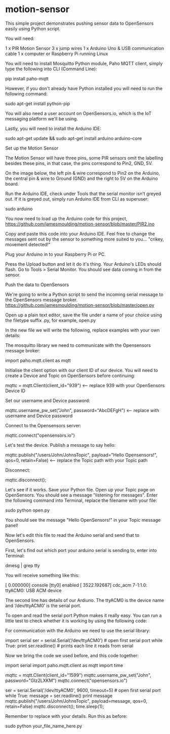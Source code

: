 # motion-sensor

This simple project demonstrates pushing sensor data to OpenSensors easily using Python script.

You will need:

1 x PIR Motion Sensor
3 x jump wires
1 x Arduino Uno & USB communication cable
1 x computer or Raspberry Pi running Linux


You will need to install Mosquitto Python module, Paho MQTT client, simply type the following into CLI (Command Line):

pip install paho-mqtt

However, if you don't already have Python installed you will need to run the following command:

sudo apt-get install python-pip

You will also need a user account on OpenSensors.io, which is the IoT messaging platform we'll be using.

Lastly, you will need to install the Arduino IDE:

sudo apt-get update && sudo apt-get install arduino arduino-core  


Set up the Motion Sensor

The Motion Sensor will have three pins, some PIR sensors omit the labelling besides these pins, in that case, the pins correspond to Pin2, GND, 5V.

On the image below, the left pin & wire correspond to Pin2 on the Arduino, the central pin & wire to Ground (GND) and the right to 5V on the Arduino board.

Run the Arduino IDE, check under Tools that the serial monitor isn't greyed out. If it is greyed out, simply run Arduino IDE from CLI as superuser:


sudo arduino


You now need to load up the Arduino code for this project, https://github.com/jamesmoulding/motion-sensor/blob/master/PIR2.ino

Copy and paste this code into your Arduino IDE. Feel free to change the messages sent out by the sensor to something more suited to you... "crikey, movement detected!"

Plug your Arduino in to your Raspberry Pi or PC.

Press the Upload button and let it do it's thing. Your Arduino's LEDs should flash. Go to Tools > Serial Monitor. You should see data coming in from the sensor.

Push the data to OpenSensors

We're going to write a Python script to send the incoming serial message to the OpenSensors message broker. https://github.com/jamesmoulding/motion-sensor/blob/master/open.py

Open up a plain text editor, save the file under a name of your choice using the filetype suffix .py, for example, open.py 

In the new file we will write the following, replace examples with your own details:

The mosquitto library we need to communicate with the Opensensors message broker:


import paho.mqtt.client as mqtt


Initialise the client option with our client ID of our device. You will need to create a Device and Topic on OpenSensors before continuing:


mqttc = mqtt.Client(client_id="939") <-- replace 939 with your OpenSensors Device ID


Set our username and Device password:


mqttc.username_pw_set("John", password="AbcDEFgH")  <-- replace with username and Device password


Connect to the Opensensors server:


mqttc.connect("opensensors.io")


Let's test the device. Publish a message to say hello:


mqttc.publish("/users/John/JohnsTopic", payload="Hello Opensensors!", qos=0, retain=False) <-- replace the Topic path with your Topic path


Disconnect:


mqttc.disconnect();


Let's see if it works. Save your Python file. Open up your Topic page on OpenSensors. You should see a message "listening for messages". Enter the following command into Terminal, replace the filename with your file:


sudo python open.py 


You should see the message "Hello OpenSensors!" in your Topic message panel! 

Now let's edit this file to read the Arduino serial and send that to OpenSensors.

First, let's find out which port your arduino serial is sending to, enter into Terminal:


dmesg | grep tty


You will receive something like this:


[    0.000000] console [tty0] enabled
[ 3522.192687] cdc_acm 7-1:1.0: ttyACM0: USB ACM device


The second line has details of our Ardiuno. The ttyACM0 is the device name and ‘/dev/ttyACM0’ is the serial port.

To open and read the serial port Python makes it really easy. You can run a little test to check whether it is working by using the following code:

For communication with the Arduino we need to use the serial library:


import serial
ser = serial.Serial(‘/dev/ttyACM0’) # open first serial port
while True:
print ser.readline()        # prints each line it reads from serial


Now we bring the code we used before, and this code together:


import serial
import paho.mqtt.client as mqtt
import time

mqttc = mqtt.Client(client_id="1599")
mqttc.username_pw_set("John", password="GIz2LXKM")
mqttc.connect("opensensors.io")

ser = serial.Serial('/dev/ttyACM0', 9600, timeout=5)  # open first serial port
while True:
	message = ser.readline()
	print message
	mqttc.publish("/users/John/JohnsTopic", payload=message, qos=0, retain=False)
mqttc.disconnect();
time.sleep(1);


Remember to replace with your details. Run this as before:

sudo python your_file_name_here.py 